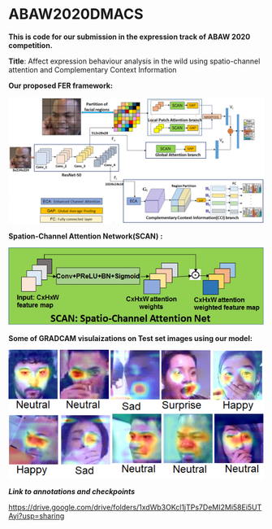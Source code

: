 # ABAW2020DMACS
<strong>This is code for our submission in the expression track of ABAW 2020 competition.</strong>


<strong>Title</strong>: Affect expression behaviour analysis in the wild using spatio-channel attention and Complementary Context Information


<strong> Our proposed FER framework:</strong>


![Proposed framework](Images/graphicalabstract03.png)

<strong>Spation-Channel Attention Network(SCAN) :</strong>


![SCAN](Images/SCAN.png)


<strong> Some of GRADCAM visulaizations on Test set images using our model:</strong>


![Visualizations](Images/Visualizations_test2.png)



<strong> <em>Link to annotations and checkpoints </em></strong>

 https://drive.google.com/drive/folders/1xdWb3OKcl1jTPs7DeMI2Mi58Ei5UTAyi?usp=sharing
